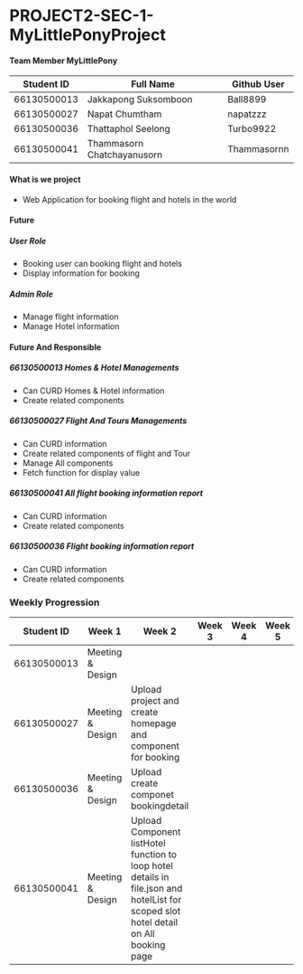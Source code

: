 # PROJECT2-SEC-1-MyLittlePonyProject

#### Team Member MyLittlePony

| Student ID  | Full Name | Github User  | 
|---|---|---|
| 66130500013   | Jakkapong Suksomboon   | Ball8899  |  
| 66130500027 | Napat Chumtham   |  napatzzz |  
| 66130500036  | Thattaphol Seelong   |  Turbo9922 |  
| 66130500041  |  Thammasorn Chatchayanusorn  | Thammasornn |  

#### What is we project 
- Web Application for booking flight and hotels in the world 

#### Future 
##### User Role
- Booking user can booking flight and hotels
- Display information for booking

##### Admin Role
- Manage flight information
- Manage Hotel information



#### Future And Responsible

##### 66130500013 Homes & Hotel Managements
- Can CURD Homes & Hotel information
- Create related components

##### 66130500027 Flight And Tours Managements
- Can CURD  information
- Create related components of flight and Tour
- Manage All components
- Fetch function for display value

##### 66130500041 All flight booking information report
- Can CURD  information
- Create related components 

##### 66130500036 Flight booking information report
- Can CURD  information
- Create related components


### Weekly Progression

  | Student ID  | Week 1 | Week 2  | Week 3 | Week 4 | Week 5
|---|---|---|---|---|---|
| 66130500013   | Meeting & Design |   |  
| 66130500027 | Meeting & Design  | Upload project and create homepage and component for booking |  
| 66130500036  | Meeting & Design |  Upload create componet bookingdetail  |  
| 66130500041  | Meeting & Design | Upload Component listHotel function to loop hotel details in file.json and hotelList for scoped slot hotel detail on All booking page  | 
